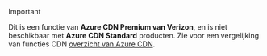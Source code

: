 > [!IMPORTANT]
> Dit is een functie van **Azure CDN Premium van Verizon**, en is niet beschikbaar met **Azure CDN Standard** producten.  Zie voor een vergelijking van functies CDN [overzicht van Azure CDN](../articles/cdn/cdn-overview.md#azure-cdn-features). 
> 
> 

